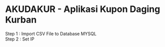 # AKUDAKUR - Aplikasi Kupon Daging Kurban

Step 1 : Import CSV File to Database MYSQL </br>
Step 2 : Set IP 
